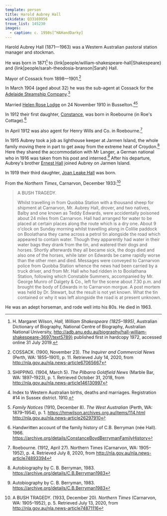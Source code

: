 ```yaml
---
template: person
title: Harold Aubrey Hall
wikidata: Q33169956
trove_list: 145230
images:
  - caption: c. 1950s[^HAHandDarky]
---
```


Harold Aubrey Hall (1871—1963) was a Western Australian pastoral station manager and stockman.

He was born in 1871[^ADBWSHall] to {link|people/william-shakespeare-hall|Shakespeare}
and {link|people/sarah-theodosia-branson|Sarah} Hall.

Mayor of Cossack from 1898—1901.[^CossackMayoralty]

In March 1904 (aged about 32) he was the sub-agent at Cossack for
the [Adelaide Steamship Company](https://en.wikipedia.org/wiki/Adelaide_Steamship_Company).[^1904AubreyAgent]

Married [Helen Rose Lodge](./helen-rose-lodge.html) on 24 November 1910 in Busselton.[^HAHmarriage][^HallLodgeWedding]

In 1912 their first daughter, [Constance](./constance-boyd-hall.html), was born in Roebourne (in Roe's Cottage).[^Connie1966]

In April 1912 was also agent for Henry Wills and Co. in Roebourne.[^NorthernTimes1912]

In 1915 Aubrey took a job as lighthouse keeper at Jarmen Island,
the whole family moving there in part to get away from the extreme heat of Croydon.[^Connie1983]
Here they shared the accommodation with Mr Langer,
a German national who in 1916 was taken from his post and interned.[^Connie1983]
After his departure, Aubrey's brother [Ernest Hall](./henry-ernest-hall.html) joined Aubrey on Jarmen Island.

In 1919 their third daughter, [Joan Leake Hall](./joan-leake-hall.html) was born.

From the *Northern Times*, Carnarvon, December 1933:[^NorthernTimes1933]

> A BUSH TRAGEDY.
>
> Whilst travelling in from Quobba Station with a thousand sheep for shipment at Carnarvon,
> Mr. Aubrey Hall, drover, and two natives, Balby and one known as Teddy Edwards,
> were accidentally poisoned about 24 miles from Carnarvon.
> Hall had arranged for water to be placed at certain places along the route which is a dry one.
> About 9 o'clock on Sunday morning whilst travelling along in Colilie paddock on Boolathana
> they came across a petrol tin alongside the road which appeared to contain water.
> Though they apparently had water in their water bags they drank from the tin, and watered their dogs and horses.
> Shortly afterwards they all became sick, the dogs died and also one of the horses,
> while later on Edwards be came rapidly worse than the other men and died.
> Messages were conveyed to Carnarvon police from Quobba Station whence the news had been carried by a truck driver,
> and from Mr. Hall who had ridden in to Boolathana Station, following which Constable Summers,
> accompanied by Mr. George Munro of Dalgety & Co., left for the scene about 7.30 p.m. and
> brought the body of Edwards in to Carnarvon morgue.
> A post mortem was held by Dr. Stewart, but the result is not yet known.
> What the tin contained or why it was left alongside the road is at present unknown.

He was an adept horseman, and rode well into his 80s. He died in 1963.

[^ADBWSHall]:
	H. Margaret Wilson, *Hall, William Shakespeare (1825–1895)*,
	Australian Dictionary of Biography, National Centre of Biography, Australian National University,
	http://adb.anu.edu.au/biography/hall-william-shakespeare-3697/text5789}
	published first in hardcopy 1972, accessed online 31 July 2019.

[^Connie1966]:
	Handwritten account of the family history of C.B. Berryman (née Hall). 1966.
	https://archive.org/details/ConstanceBoydBerrymanFamilyHistory

[^HAHmarriage]:
	Index to Western Australian births, deaths and marriages.
	Registration #14 in Sussex district. 1910.
	
[^HallLodgeWedding]:
	*Family Notices* (1910, December 8). *The West Australian* (Perth, WA: 1879–1954), p. 1.
	https://hmwilson.archives.org.au/items/114.html
	http://nla.gov.au/nla.news-article26297910

[^HAHandDarky]:
	Harold Aubrey Hall and 'Darky', c. 1950s.
	https://commons.wikimedia.org/wiki/File:Harold_Aubrey_Hall_riding.png

[^1904AubreyAgent]:
    SHIPPING. (1904, March 5). *The Pilbarra Goldfield News* (Marble Bar, WA: 1897–1923), p. 1.
    Retrieved October 31, 2018, from http://nla.gov.au/nla.news-article146130997

[^CossackMayoralty]:
	COSSACK. (1900, November 23). *The Inquirer and Commercial News* (Perth, WA: 1855–1901), p. 11.
	Retrieved July 14, 2020, from http://nla.gov.au/nla.news-article67065667

[^NorthernTimes1912]:
	Roebourne. (1912, April 27). Northern Times (Carnarvon, WA: 1905–1952), p. 4.
	Retrieved July 8, 2020, from http://nla.gov.au/nla.news-article74893394

[^NorthernTimes1933]:
	A BUSH TRAGEDY. (1933, December 20). *Northern Times* (Carnarvon, WA: 1905–1952), p. 5.
	Retrieved July 13, 2020, from http://nla.gov.au/nla.news-article74871116

[^Connie1983]: Autobiography by C. B. Berryman, 1983. https://archive.org/details/C.B.Berryman1983
